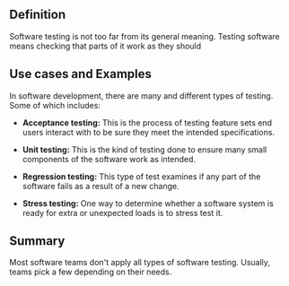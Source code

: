 ## Definition
Software testing is not too far from its general meaning.
Testing software means checking that parts of it work as they should

## Use cases and Examples
In software development, there are many and different types of testing. 
Some of which includes:

- **Acceptance testing:** This is the process of testing feature sets end users interact with to be sure they meet the intended specifications.

- **Unit testing:** This is the kind of testing done to ensure many small components of the software work as intended. 

- **Regression testing:** This type of test examines if any part of the software fails as a result of a new change.

- **Stress testing:** One way to determine whether a software system is ready for extra or unexpected loads is to stress test it.

## Summary
Most software teams don't apply all types of software testing. Usually, teams pick a few depending on their needs.

